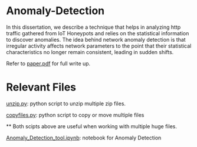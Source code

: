 # Anomaly-Detection
In this dissertation, we describe a technique that helps in analyzing http traffic gathered from IoT Honeypots and relies on the statistical information to discover anomalies. The idea behind network anomaly detection is that irregular activity affects network parameters to the point that their statistical characteristics no longer remain consistent, leading in sudden shifts. 

Refer to [paper.pdf](https://github.com/M-uhaimin/Anomaly-Detection/blob/main/paper.pdf) for full write up.

# Relevant Files

[unzip.py](https://github.com/M-uhaimin/Anomaly-Detection/blob/main/unzip.py): python script to unzip multiple zip files. 

[copyfiles.py](https://github.com/M-uhaimin/Anomaly-Detection/blob/main/copyfiles.py): python script to copy or move multiple files

** Both scipts above are useful when working with multiple huge files.

[Anomaly_Detection_tool.ipynb](https://github.com/M-uhaimin/Anomaly-Detection/blob/main/Anomaly_Detection_tool.ipynb): notebook for Anomaly Detection

 

